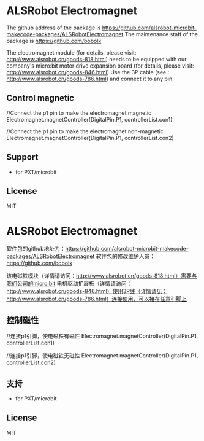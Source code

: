 # ALSRobot Electromagnet
The github address of the package is https://github.com/alsrobot-microbit-makecode-packages/ALSRobotElectromagnet
The maintenance staff of the package is https://github.com/bobolx

The electromagnet module (for details, please visit: http://www.alsrobot.cn/goods-818.html) needs to be equipped with our company's micro:bit motor drive expansion board (for details, please visit: http://www.alsrobot.cn/goods-846.html) Use the 3P cable (see : http://www.alsrobot.cn/goods-786.html) and connect it to any pin.

## Control magnetic
//Connect the p1 pin to make the electromagnet magnetic
Electromagnet.magnetController(DigitalPin.P1, controllerList.con1)

//Connect the p1 pin to make the electromagnet non-magnetic
Electromagnet.magnetController(DigitalPin.P1, controllerList.con2)

## Support

* for PXT/microbit

## License

MIT




# ALSRobot Electromagnet
软件包的github地址为：https://github.com/alsrobot-microbit-makecode-packages/ALSRobotElectromagnet
软件包的修改维护人员：https://github.com/bobolx

该电磁铁模块（详情请访问：http://www.alsrobot.cn/goods-818.html）需要与我们公司的micro:bit 电机驱动扩展板（详情请访问：http://www.alsrobot.cn/goods-846.html）使用3P线（详情请见：http://www.alsrobot.cn/goods-786.html）连接使用，可以接在任意引脚上

## 控制磁性
//连接p1引脚，使电磁铁有磁性
Electromagnet.magnetController(DigitalPin.P1, controllerList.con1)

//连接p1引脚，使电磁铁无磁性
Electromagnet.magnetController(DigitalPin.P1, controllerList.con2)

## 支持

* for PXT/microbit

## License

MIT
